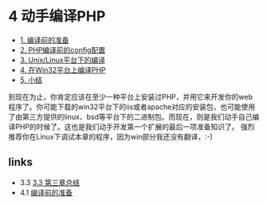 # 4 动手编译PHP 

 * [1. 编译前的准备](<book/chapt04/4.1.md>) 
 * [2. PHP编译前的config配置](<book/chapt04/4.2.md>)
 * [3. Unix/Linux平台下的编译](<book/chapt04/4.3.md>)
 * [4. 在Win32平台上编译PHP](<book/chapt04/4.4.md>)
 * [5. 小结](<book/chapt04/4.5.md>)

到现在为止，你肯定应该在至少一种平台上安装过PHP，并用它来开发你的web程序了。你可能下载的win32平台下的iis或者apache对应的安装包，也可能使用了由第三方提供的linux、bsd等平台下的二进制包。而现在，则是我们动手自己编译PHP的时候了。这也是我们动手开发第一个扩展的最后一项准备知识了。
强烈推荐你在Linux下调试本章的程序，因为win部分我还没有翻译，:-)


## links
   * 3.3 [3.3 第三章总结](<book/chapt03/3.3.md>)
   * 4.1 [编译前的准备](<book/chapt04/4.1.md>)

